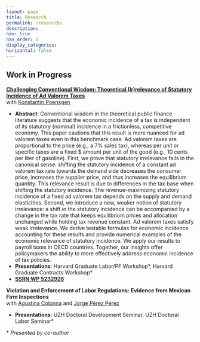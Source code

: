 ```yaml
---
layout: page
title: Research
permalink: /research/
description: 
nav: true
nav_order: 3
display_categories: 
horizontal: false
---
```


## Work in Progress
**<a id="paper-incidence" href="https://lukasrodrian.github.io/assets/pdf/Statutory_Incidence_Ad_Valorem_Taxes_PR.pdf" target="_blank" rel="noopener noreferrer">Challenging Conventional Wisdom: Theoretical (Ir)relevance of Statutory Incidence of Ad Valorem Taxes</a>**  
with [Konstantin Poensgen](https://konstantinpoensgen.github.io/)
- **Abstract**: Conventional wisdom in the theoretical public finance literature suggests that the economic incidence of a tax is independent of its statutory (nominal) incidence in a frictionless, competitive economy. This paper cautions that this result is more nuanced for ad valorem taxes even in this benchmark case. Ad valorem taxes are proportional to the price (e.g., a 7% sales tax), whereas per unit or specific taxes are a fixed $ amount per unit of the good (e.g., 10 cents per liter of gasoline). First, we prove that statutory irrelevance fails in the canonical sense: shifting the statutory incidence of a constant ad valorem tax rate towards the demand side decreases the consumer price, increases the supplier price, and thus increases the equilibrium quantity. This relevance result is due to differences in the tax base when shifting the statutory incidence. The revenue-maximizing statutory incidence of a fixed ad valorem tax depends on the supply and demand elasticities. Second, we introduce a new, weaker notion of statutory irrelevance: a shift in the statutory incidence can be accompanied by a change in the tax rate that keeps equilibrium prices and allocation unchanged while holding tax revenue constant. Ad valorem taxes satisfy weak irrelevance. We derive testable formulas for economic incidence accounting for these results and provide numerical examples of the economic relevance of statutory incidence. We apply our results to payroll taxes in OECD countries. Together, our insights offer policymakers the ability to more effectively address economic incidence of tax policies. 
- **Presentations**:  Harvard Graduate Labor/PF Workshop\*, Harvard Graduate Contracts Workshop\*
- **<a id="paper-incidence" href="https://dx.doi.org/10.2139/ssrn.5232926" target="_blank" rel="noopener noreferrer">SSRN WP 5232926</a>**

**Violation and Enforcement of Labor Regulations: Evidence from Mexican Firm Inspections**  
with [Agustina Colonna](https://www.agustinacolonna.com/) and [Jorge Pérez Pérez](https://jorgeperezperez.com/)
- **Presentations**: UZH Doctoral Development Seminar, UZH Doctoral Labor Seminar\*


\* *Presented by co-author*
